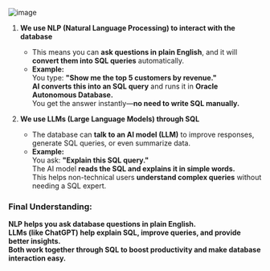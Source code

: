
![image](https://github.com/user-attachments/assets/b4b53d72-35c0-440a-8e11-c3957ba6fa1f)




1. **We use NLP (Natural Language Processing) to interact with the database**  
   - This means you can **ask questions in plain English**, and it will **convert them into SQL queries** automatically.  
   - **Example:**  
     You type: **"Show me the top 5 customers by revenue."**  
     **AI converts this into an SQL query** and runs it in **Oracle Autonomous Database.**  
     You get the answer instantly—**no need to write SQL manually.**  

2. **We use LLMs (Large Language Models) through SQL**  
   - The database can **talk to an AI model (LLM)** to improve responses, generate SQL queries, or even summarize data.  
   - **Example:**  
     You ask: **"Explain this SQL query."**  
     The AI model **reads the SQL and explains it in simple words.**  
     This helps non-technical users **understand complex queries** without needing a SQL expert.  

### **Final Understanding:**  
**NLP helps you ask database questions in plain English.**  
**LLMs (like ChatGPT) help explain SQL, improve queries, and provide better insights.**  
**Both work together through SQL to boost productivity and make database interaction easy.**  

